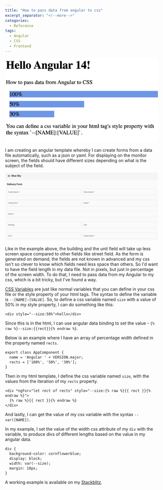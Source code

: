 ```yaml
---
title: "How to pass data from angular to css"
excerpt_separator: "<!--more-->"
categories:
  - Reference
tags:
  - Angular
  - CSS
  - Frontend
---
```


![How to pass data from angular to css](/assets/images/2022/09/how-to-pass-data-from-ng-to-css.png)

I am creating an angular template whereby I can create forms from a data file automatically, such as a json or yaml. For displaying on the monitor screen, the fields should have different sizes depending on what is the subject of the field. 

![angular-form](/assets/images/2022/09/angular-form.png)

Like in the example above, the building and the unit field will take up less screen space compared to other fields like street field. As the form is generated on demand, the fields are not known in advanced and my css isn't so clever to know which fields need less space than others. So I'd want to have the field length in my data file. Not in pixels, but just in percentage of the screen width. To do that, I need to pass data from my Angular to my css, which is a bit tricky, but I've found a way.

[CSS Variables](https://www.w3schools.com/css/css3_variables.asp) are just like normal variables that you can define in your css file or the style property of your html tags. The syntax to define the variable is `--[NAME]:[VALUE]`. So, to define a css variable named `size` with a value of 50% in my style property, I can do something like this:

```
<div style="--size:50%">hello</div>
```

Since this is in the html, I can use angular data binding to set the value - `{% raw %}--size:{{rect}}{% endraw %}`. 

Below is an example where I have an array of percentage width defined in the property named `rects`.

```
export class AppComponent {
  name = 'Angular ' + VERSION.major;
  rects = ['100%', '50%', '30%'];
}
```

Then in my html template, I define the css variable named `size`, with the values from the iteration of my `rects` property.

```
<div *ngFor="let rect of rects" style="--size:{% raw %}{{ rect }}{% endraw %}">
  {% raw %}{{ rect }}{% endraw %}
</div>
```

And lastly, I can get the value of my css variable with the syntax `--var([NAME])`. 

In my example, I set the value of the width css attribute of my `div` with the variable, to produce divs of different lengths based on the value in my angular data.

```
div {
  background-color: cornflowerblue;
  display: block;
  width: var(--size);
  margin: 10px;
}
```

A working example is available on my [Stackblitz](https://stackblitz.com/edit/thecodinganalyst-pass-data-from-angular-to-css).

